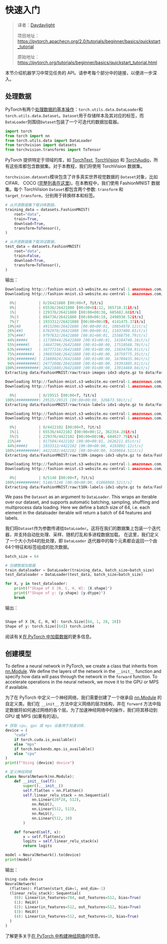 # 快速入门
> 译者：[Daydaylight](https://github.com/Daydaylight)
>
> 项目地址：<https://pytorch.apachecn.org/2.0/tutorials/beginner/basics/quickstart_tutorial>
>
> 原始地址：<https://pytorch.org/tutorials/beginner/basics/quickstart_tutorial.html>


本节介绍机器学习中常见任务的 API。请参考每个部分中的链接，以便进一步深入。



## 处理数据
PyTorch有两个[处理数据的基本操作](https://pytorch.org/docs/stable/data.html)：``torch.utils.data.DataLoader``和``torch.utils.data.Dataset``。``Dataset``用于存储样本及其对应的标签，而``DataLoader``则围绕``Dataset``包装了一个可迭代的数据加载器。

```py
import torch
from torch import nn
from torch.utils.data import DataLoader
from torchvision import datasets
from torchvision.transforms import ToTensor
```

PyTorch 提供特定于领域的库，如 [TorchText](https://pytorch.org/text/stable/index.html),
[TorchVision](https://pytorch.org/vision/stable/index.html) 和 [TorchAudio](https://pytorch.org/audio/stable/index.html)，所有这些库都包含数据集。对于本教程，我们将使用 TorchVision 数据集。

``torchvision.datasets``模块包含了许多真实世界视觉数据的 ``Dataset``对象，比如 CIFAR、 COCO ([完整列表在这里](https://pytorch.org/vision/stable/datasets.html))。在本教程中，我们使用 FashionMNIST 数据集。每个 TorchVision ``Dataset``都包含两个参数: ``transform`` 和 ``target_transform``，分别用于转换样本和标签。


```py
# 从开源数据集下载训练数据。
training_data = datasets.FashionMNIST(
    root="data",
    train=True,
    download=True,
    transform=ToTensor(),
)

# 从开源数据集下载测试数据。
test_data = datasets.FashionMNIST(
    root="data",
    train=False,
    download=True,
    transform=ToTensor(),
)
```
输出：
```py
Downloading http://fashion-mnist.s3-website.eu-central-1.amazonaws.com/train-images-idx3-ubyte.gz
Downloading http://fashion-mnist.s3-website.eu-central-1.amazonaws.com/train-images-idx3-ubyte.gz to data/FashionMNIST/raw/train-images-idx3-ubyte.gz

  0%|          | 0/26421880 [00:00<?, ?it/s]
  0%|          | 65536/26421880 [00:00<01:12, 365718.31it/s]
  1%|          | 229376/26421880 [00:00<00:38, 685682.68it/s]
  3%|3         | 884736/26421880 [00:00<00:10, 2498938.52it/s]
  7%|7         | 1933312/26421880 [00:00<00:05, 4141475.37it/s]
 19%|#8        | 4915200/26421880 [00:00<00:01, 10854978.12it/s]
 26%|##5       | 6782976/26421880 [00:00<00:01, 11037400.65it/s]
 37%|###7      | 9797632/26421880 [00:01<00:01, 15568756.79it/s]
 44%|####4     | 11730944/26421880 [00:01<00:01, 14184748.16it/s]
 55%|#####5    | 14647296/26421880 [00:01<00:00, 17510568.70it/s]
 63%|######3   | 16777216/26421880 [00:01<00:00, 15834704.91it/s]
 75%|#######4  | 19693568/26421880 [00:01<00:00, 18759775.35it/s]
 83%|########2 | 21889024/26421880 [00:01<00:00, 16780435.96it/s]
 94%|#########3| 24772608/26421880 [00:01<00:00, 19391805.01it/s]
100%|##########| 26421880/26421880 [00:01<00:00, 13914460.04it/s]
Extracting data/FashionMNIST/raw/train-images-idx3-ubyte.gz to data/FashionMNIST/raw

Downloading http://fashion-mnist.s3-website.eu-central-1.amazonaws.com/train-labels-idx1-ubyte.gz
Downloading http://fashion-mnist.s3-website.eu-central-1.amazonaws.com/train-labels-idx1-ubyte.gz to data/FashionMNIST/raw/train-labels-idx1-ubyte.gz

  0%|          | 0/29515 [00:00<?, ?it/s]
100%|##########| 29515/29515 [00:00<00:00, 326673.50it/s]
Extracting data/FashionMNIST/raw/train-labels-idx1-ubyte.gz to data/FashionMNIST/raw

Downloading http://fashion-mnist.s3-website.eu-central-1.amazonaws.com/t10k-images-idx3-ubyte.gz
Downloading http://fashion-mnist.s3-website.eu-central-1.amazonaws.com/t10k-images-idx3-ubyte.gz to data/FashionMNIST/raw/t10k-images-idx3-ubyte.gz

  0%|          | 0/4422102 [00:00<?, ?it/s]
  1%|1         | 65536/4422102 [00:00<00:12, 362354.20it/s]
  5%|5         | 229376/4422102 [00:00<00:06, 684627.79it/s]
 21%|##        | 917504/4422102 [00:00<00:01, 2626211.85it/s]
 44%|####3     | 1933312/4422102 [00:00<00:00, 4103892.12it/s]
100%|##########| 4422102/4422102 [00:00<00:00, 6109664.51it/s]
Extracting data/FashionMNIST/raw/t10k-images-idx3-ubyte.gz to data/FashionMNIST/raw

Downloading http://fashion-mnist.s3-website.eu-central-1.amazonaws.com/t10k-labels-idx1-ubyte.gz
Downloading http://fashion-mnist.s3-website.eu-central-1.amazonaws.com/t10k-labels-idx1-ubyte.gz to data/FashionMNIST/raw/t10k-labels-idx1-ubyte.gz

  0%|          | 0/5148 [00:00<?, ?it/s]
100%|##########| 5148/5148 [00:00<00:00, 61868988.52it/s]
Extracting data/FashionMNIST/raw/t10k-labels-idx1-ubyte.gz to data/FashionMNIST/raw
```



We pass the ``Dataset`` as an argument to ``DataLoader``. This wraps an iterable over our dataset, and supports
automatic batching, sampling, shuffling and multiprocess data loading. Here we define a batch size of 64, i.e. each element
in the dataloader iterable will return a batch of 64 features and labels.


我们将``Dataset``作为参数传递给``DataLoader``。这将在我们的数据集上包装一个迭代器，并支持自动批处理、采样、随机打乱和多进程数据加载。
在这里，我们定义了一个大小为64的批处理，即 ``DataLoader`` 迭代器中的每个元素都会返回一个由64个特征和标签组成的批次数据。



```py
batch_size = 64

# 创建数据加载器
train_dataloader = DataLoader(training_data, batch_size=batch_size)
test_dataloader = DataLoader(test_data, batch_size=batch_size)

for X, y in test_dataloader:
    print(f"Shape of X [N, C, H, W]: {X.shape}")
    print(f"Shape of y: {y.shape} {y.dtype}")
    break
```
输出：
```py

Shape of X [N, C, H, W]: torch.Size([64, 1, 28, 28])
Shape of y: torch.Size([64]) torch.int64
```

阅读有关[在 PyTorch 中加载数据](data_tutorial.html)的更多信息。


## 创建模型
To define a neural network in PyTorch, we create a class that inherits
from [nn.Module](https://pytorch.org/docs/stable/generated/torch.nn.Module.html). We define the layers of the network
in the ``__init__`` function and specify how data will pass through the network in the ``forward`` function. To accelerate
operations in the neural network, we move it to the GPU or MPS if available.



为了在 PyTorch 中定义一个神经网络，我们需要创建了一个继承自  [nn.Module](https://pytorch.org/docs/stable/generated/torch.nn.Module.html) 的自定义类。我们在 ``__init__`` 方法中定义网络的层次结构，并在 ``forward`` 方法中指定数据将如何通过网络的各个层。为了加速神经网络中的操作，我们将其移动到 GPU 或 MPS (如果有的话)。
```py
# 获取 cpu, gpu 或 mps 设备用于加速训练.
device = (
    "cuda"
    if torch.cuda.is_available()
    else "mps"
    if torch.backends.mps.is_available()
    else "cpu"
)
print(f"Using {device} device")

# 定义神经网络
class NeuralNetwork(nn.Module):
    def __init__(self):
        super().__init__()
        self.flatten = nn.Flatten()
        self.linear_relu_stack = nn.Sequential(
            nn.Linear(28*28, 512),
            nn.ReLU(),
            nn.Linear(512, 512),
            nn.ReLU(),
            nn.Linear(512, 10)
        )

    def forward(self, x):
        x = self.flatten(x)
        logits = self.linear_relu_stack(x)
        return logits

model = NeuralNetwork().to(device)
print(model)
```


输出：
```py
Using cuda device
NeuralNetwork(
  (flatten): Flatten(start_dim=1, end_dim=-1)
  (linear_relu_stack): Sequential(
    (0): Linear(in_features=784, out_features=512, bias=True)
    (1): ReLU()
    (2): Linear(in_features=512, out_features=512, bias=True)
    (3): ReLU()
    (4): Linear(in_features=512, out_features=10, bias=True)
  )
)

```
了解更多关于[在 PyTorch 中构建神经网络](buildmodel_tutorial.html)的信息。
